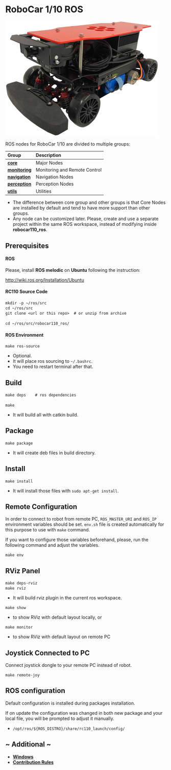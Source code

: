 # RoboCar 1/10 ROS

[![](docs/images/robocar110x_360p.png)](https://www.zmp.co.jp/en/products/robocar/robocar-110x)

ROS nodes for RoboCar 1/10 are divided to multiple groups:

| Group                                              | Description                   |
|:------------------                                 |:------------------------      |
| [**core**](rc110_core/README.md)                   | Major Nodes                   |
| [**monitoring**](rc110_monitoring/README.md)       | Monitoring and Remote Control |
| [**navigation**](rc110_navigation/README.md)       | Navigation Nodes              |
| [**perception**](rc110_perception/README.md)       | Perception Nodes              |
| [**utils**](rc110_utils/README.md)                 | Utilities                     |

* The difference between core group and other groups is that Core Nodes are installed by default and tend to have more support than other groups.
* Any node can be customized later. Please, create and use a separate project within the same ROS workspace, instead of modifying inside **robocar110_ros**.

## Prerequisites
#### ROS

Please, install **ROS melodic** on **Ubuntu** following the instruction:

http://wiki.ros.org/Installation/Ubuntu

#### RC110 Source Code

```
mkdir -p ~/ros/src
cd ~/ros/src
git clone <url or this repo>  # or unzip from archive

cd ~/ros/src/robocar110_ros/
```

#### ROS Environment

```
make ros-source
```
* Optional.
* It will place ros sourcing to `~/.bashrc`.
* You need to restart terminal after that.

## Build

```
make deps    # ros dependencies

make
```
* It will build all with catkin build.

## Package

```
make package
```
* It will create deb files in build directory.

## Install

```
make install
```
* It will install those files with `sudo apt-get install`.

## Remote Configuration

In order to connect to robot from remote PC, `ROS_MASTER_URI` and `ROS_IP` environment variables should be set. `env.sh` file is created automatically for this purpose to use with `make` command.

If you want to configure those variables beforehand, please, run the following command and adjust the variables.
```
make env
```

## RViz Panel

```
make deps-rviz
make rviz
```
* It will build rviz plugin in the current ros workspace.

```
make show
```
* to show RViz with default layout locally, or

```
make monitor
```
* to show RViz with default layout on remote PC

## Joystick Connected to PC

Connect joystick dongle to your remote PC instead of robot.
```
make remote-joy
```

## ROS configuration

Default configuration is installed during packages installation.

If on update the configuration was changed in both new package and your local file, you will be prompted to adjust it manually.

* `/opt/ros/${ROS_DISTRO}/share/rc110_launch/config/`

## ~ Additional ~

* [**Windows**](docs/Windows.md)
* [**Contribution Rules**](docs/Contribution.md)
